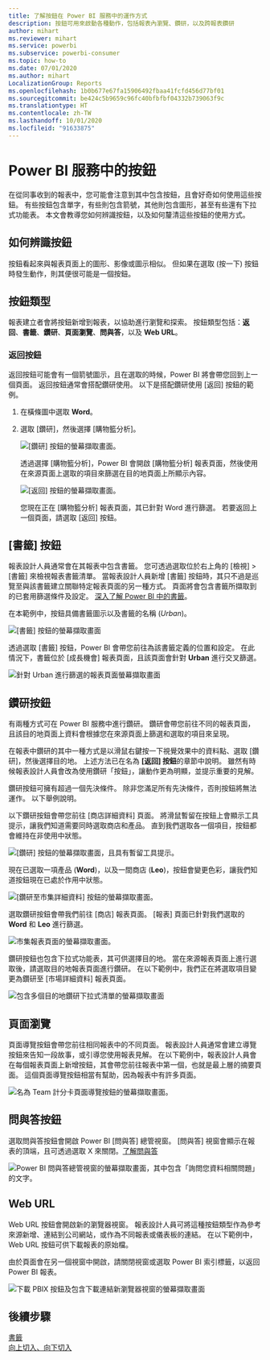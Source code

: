 ```yaml
---
title: 了解按鈕在 Power BI 服務中的運作方式
description: 按鈕可用來啟動各種動作，包括報表內瀏覽、鑽研，以及跨報表鑽研
author: mihart
ms.reviewer: mihart
ms.service: powerbi
ms.subservice: powerbi-consumer
ms.topic: how-to
ms.date: 07/01/2020
ms.author: mihart
LocalizationGroup: Reports
ms.openlocfilehash: 1b0b677e67fa15906492fbaa41fcfd456d77bf01
ms.sourcegitcommit: be424c5b9659c96fc40bfbfbf04332b739063f9c
ms.translationtype: HT
ms.contentlocale: zh-TW
ms.lasthandoff: 10/01/2020
ms.locfileid: "91633875"
---
```

# <a name="buttons-in-the-power-bi-service"></a>Power BI 服務中的按鈕
在從同事收到的報表中，您可能會注意到其中包含按鈕，且會好奇如何使用這些按鈕。 有些按鈕包含單字，有些則包含箭號，其他則包含圖形，甚至有些還有下拉式功能表。 本文會教導您如何辨識按鈕，以及如何釐清這些按鈕的使用方式。

## <a name="how-to-recognize-a-button"></a>如何辨識按鈕
按鈕看起來與報表頁面上的圖形、影像或圖示相似。 但如果在選取 (按一下) 按鈕時發生動作，則其便很可能是一個按鈕。

## <a name="types-of-buttons"></a>按鈕類型
報表建立者會將按鈕新增到報表，以協助進行瀏覽和探索。 按鈕類型包括：**返回**、**書籤**、**鑽研**、**頁面瀏覽**、**問與答**，以及 **Web URL**。 

### <a name="back-buttons"></a>返回按鈕 
返回按鈕可能會有一個箭號圖示，且在選取的時候，Power BI 將會帶您回到上一個頁面。  返回按鈕通常會搭配鑽研使用。 以下是搭配鑽研使用 [返回] 按鈕的範例。

1. 在橫條圖中選取 **Word**。
1. 選取 [鑽研]，然後選擇 [購物籃分析]。

    ![[鑽研] 按鈕的螢幕擷取畫面。](media/end-user-buttons/power-bi-drillthrough.png)

    透過選擇 [購物籃分析]，Power BI 會開啟 [購物籃分析] 報表頁面，然後使用在來源頁面上選取的項目來篩選在目的地頁面上所顯示內容。

    ![[返回] 按鈕的螢幕擷取畫面。](media/end-user-buttons/power-bi-go-back.png)

    您現在正在 [購物籃分析] 報表頁面，其已針對 Word 進行篩選。 若要返回上一個頁面，請選取 [返回] 按鈕。 

## <a name="bookmark-buttons"></a>[書籤] 按鈕
報表設計人員通常會在其報表中包含書籤。 您可透過選取位於右上角的 [檢視] > [書籤] 來檢視報表書籤清單。 當報表設計人員新增 [書籤] 按鈕時，其只不過是巡覽至與該書籤建立關聯特定報表頁面的另一種方式。 頁面將會包含書籤所擷取到的已套用篩選條件及設定。 [深入了解 Power BI 中的書籤](end-user-bookmarks.md)。 

在本範例中，按鈕具備書籤圖示以及書籤的名稱 (*Urban*)。 

![[書籤] 按鈕的螢幕擷取畫面](media/end-user-buttons/power-bi-bookmark.png)

透過選取 [書籤] 按鈕，Power BI 會帶您前往為該書籤定義的位置和設定。  在此情況下，書籤位於 [成長機會] 報表頁面，且該頁面會針對 **Urban** 進行交叉篩選。

![針對 Urban 進行篩選的報表頁面螢幕擷取畫面](media/end-user-buttons/power-bi-urban.png)


## <a name="drillthrough-buttons"></a>鑽研按鈕
有兩種方式可在 Power BI 服務中進行鑽研。 鑽研會帶您前往不同的報表頁面，且該目的地頁面上資料會根據您在來源頁面上篩選和選取的項目來呈現。

在報表中鑽研的其中一種方式是以滑鼠右鍵按一下視覺效果中的資料點、選取 [鑽研]，然後選擇目的地。 上述方法已在名為 **[返回] 按鈕**的章節中說明。 雖然有時候報表設計人員會改為使用鑽研「按鈕」，讓動作更為明顯，並提示重要的見解。  

鑽研按鈕可擁有超過一個先決條件。 除非您滿足所有先決條件，否則按鈕將無法運作。 以下舉例說明。

以下鑽研按鈕會帶您前往 [商店詳細資料] 頁面。 將滑鼠暫留在按鈕上會顯示工具提示，讓我們知道需要同時選取商店和產品。 直到我們選取各一個項目，按鈕都會維持在非使用中狀態。

![[鑽研] 按鈕的螢幕擷取畫面，且具有暫留工具提示。](media/end-user-buttons/power-bi-drill-two-selections.png)

現在已選取一項產品 (**Word**)，以及一間商店 (**Leo**)，按鈕會變更色彩，讓我們知道按鈕現在已處於作用中狀態。

![[鑽研至市集詳細資料] 按鈕的螢幕擷取畫面。](media/end-user-buttons/power-bi-select-both.png)

選取鑽研按鈕會帶我們前往 [商店] 報表頁面。 [報表] 頁面已針對我們選取的 **Word** 和 **Leo** 進行篩選。

![市集報表頁面的螢幕擷取畫面。](media/end-user-buttons/power-bi-store.png)

鑽研按鈕也包含下拉式功能表，其可供選擇目的地。 當在來源報表頁面上進行選取後，請選取目的地報表頁面進行鑽研。 在以下範例中，我們正在將選取項目變更為鑽研至 [市場詳細資料] 報表頁面。 

![包含多個目的地鑽研下拉式清單的螢幕擷取畫面](media/end-user-buttons/power-bi-destination.png)

## <a name="page-navigation"></a>頁面瀏覽

頁面導覽按鈕會帶您前往相同報表中的不同頁面。 報表設計人員通常會建立導覽按鈕來告知一段故事，或引導您使用報表見解。 在以下範例中，報表設計人員會在每個報表頁面上新增按鈕，其會帶您前往報表中第一個，也就是最上層的摘要頁面。 這個頁面導覽按鈕相當有幫助，因為報表中有許多頁面。

![名為 Team 計分卡頁面導覽按鈕的螢幕擷取畫面。](media/end-user-buttons/power-bi-nav-button.png)


## <a name="qa-buttons"></a>問與答按鈕 
選取問與答按鈕會開啟 Power BI [問與答] 總管視窗。 [問與答] 視窗會顯示在報表的頂端，且可透過選取 X 來關閉。[了解問與答](end-user-q-and-a.md)

![Power BI 問與答總管視窗的螢幕擷取畫面，其中包含「詢問您資料相關問題」的文字。](media/end-user-buttons/power-bi-qna.png)

## <a name="web-url"></a>Web URL
Web URL 按鈕會開啟新的瀏覽器視窗。 報表設計人員可將這種按鈕類型作為參考來源新增、連結到公司網站，或作為不同報表或儀表板的連結。 在以下範例中，Web URL 按鈕可供下載報表的原始檔。 

由於頁面會在另一個視窗中開啟，請關閉視窗或選取 Power BI 索引標籤，以返回 Power BI 報表。

![下載 PBIX 按鈕及包含下載連結新瀏覽器視窗的螢幕擷取畫面](media/end-user-buttons/power-bi-url.png)

## <a name="next-steps"></a>後續步驟
[書籤](end-user-bookmarks.md)    
[向上切入、向下切入](end-user-drill.md)
